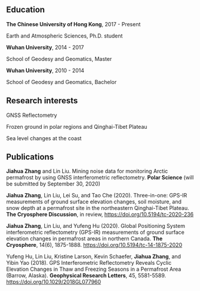 ## Education

**The Chinese University of Hong Kong**, 2017 - Present

Earth and Atmospheric Sciences, Ph.D. student

**Wuhan University**, 2014 - 2017

School of Geodesy and Geomatics, Master

**Wuhan University**, 2010 - 2014

School of Geodesy and Geomatics, Bachelor

## Research interests

GNSS Reflectometry

Frozen ground in polar regions and Qinghai-Tibet Plateau

Sea level changes at the coast

## Publications

**Jiahua Zhang** and Lin Liu. Mining noise data for monitoring Arctic permafrost by using GNSS interferometric reflectometry. **Polar Science** (will be submitted by September 30, 2020)

**Jiahua Zhang**, Lin Liu, Lei Su, and Tao Che (2020). Three-in-one: GPS-IR measurements of ground surface elevation changes, soil moisture, and snow depth at a permafrost site in the northeastern Qinghai-Tibet Plateau. **The Cryosphere Discussion**, in review, https://doi.org/10.5194/tc-2020-236

**Jiahua Zhang**, Lin Liu, and Yufeng Hu (2020). Global Positioning System interferometric reflectometry (GPS-IR) measurements of ground surface elevation changes in permafrost areas in northern Canada. **The Cryosphere**, 14(6), 1875-1888. https://doi.org/10.5194/tc-14-1875-2020

Yufeng Hu, Lin Liu, Kristine Larson, Kevin Schaefer, **Jiahua Zhang**, and Yibin Yao (2018). GPS Interferometric Reflectometry Reveals Cyclic Elevation Changes in Thaw and Freezing Seasons in a Permafrost Area (Barrow, Alaska). **Geophysical Research Letters**, 45, 5581-5589. https://doi.org/10.1029/2018GL077960

